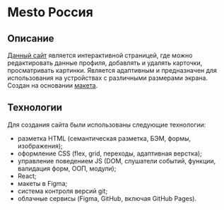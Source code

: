 # Mesto Россия
## Описание
[Данный сайт](https://somno-grapher.github.io/mesto/) является интерактивной страницей, где можно редактировать данные профиля, добавлять и удалять карточки, просматривать картинки. Является адаптивным и предназначен для использования на устройствах с различными размерами экрана. Cоздан на основании [макета](https://www.figma.com/file/2cn9N9jSkmxD84oJik7xL7/JavaScript.-Sprint-4?node-id=0%3A1&t=7wkKy5g38trnnn7w-0).
## Технологии
Для создания сайта были использованы следующие технологии:
- разметка HTML (семантическая разметка, БЭМ, формы, изображения);
- оформление CSS (flex, grid, переходы, адаптивная верстка);
- управление поведением JS (DOM, слушатели событий, функции, валидация форм, ООП, модули);
- React;
- макеты в Figma;
- cистема контроля версий git;
- облачные сервисы (Figma, GitHub, включая GitHub Pages).
